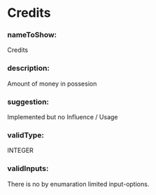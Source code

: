

# Credits



  


### nameToShow:
  
Credits  


### description:
  
Amount of money in possesion  


### suggestion:
  
Implemented but no Influence / Usage  


### validType:
  
INTEGER  


### validInputs:
  
There is no by enumaration limited input-options.

